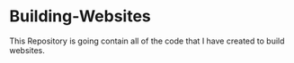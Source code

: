 # Building-Websites
This Repository is going contain all of the code that I have created to build websites. 

